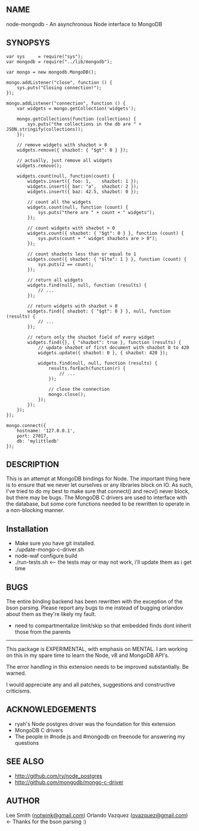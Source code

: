 NAME
----

node-mongodb - An asynchronous Node interface to MongoDB

SYNOPSYS
--------

	var sys     = require("sys");
	var mongodb = require("../lib/mongodb");

	var mongo = new mongodb.MongoDB();

	mongo.addListener("close", function () {
		sys.puts("Closing connection!");
	});

	mongo.addListener("connection", function () {
		var widgets = mongo.getCollection('widgets');

		mongo.getCollections(function (collections) {
			sys.puts("the collections in the db are " + JSON.stringify(collections));
		});

		// remove widgets with shazbot > 0
		widgets.remove({ shazbot: { "$gt": 0 } });

		// actually, just remove all widgets
		widgets.remove();

		widgets.count(null, function(count) {
			widgets.insert({ foo: 1,    shazbot: 1 });
			widgets.insert({ bar: "a",  shazbot: 2 });
			widgets.insert({ baz: 42.5, shazbot: 0 });

			// count all the widgets
			widgets.count(null, function (count) {
				sys.puts("there are " + count + " widgets");
			});

			// count widgets with shazbot > 0
			widgets.count({ shazbot: { "$gt": 0 } }, function (count) {
				sys.puts(count + " widget shazbots are > 0");
			});

			// count shazbots less than or equal to 1
			widgets.count({ shazbot: { "$lte": 1 } }, function (count) {
				sys.puts(2 == count);
			});

			// return all widgets
			widgets.find(null, null, function (results) {
				// ...
			});

			// return widgets with shazbot > 0
			widgets.find({ shazbot: { "$gt": 0 } }, null, function (results) {
				// ...
			});

			// return only the shazbot field of every widget
			widgets.find({}, { "shazbot": true }, function (results) {
				// update shazbot of first document with shazbot 0 to 420
				widgets.update({ shazbot: 0 }, { shazbot: 420 });

				widgets.find(null, null, function (results) {
					results.forEach(function(r) {
						// ...
					});

					// close the connection
					mongo.close();
				});
			});
		});
	});

	mongo.connect({
		hostname: '127.0.0.1',
		port: 27017,
		db: 'mylittledb'
	});

DESCRIPTION
-----------

This is an attempt at MongoDB bindings for Node. The important thing here is
to ensure that we never let ourselves or any libraries block on IO. As such,
I've tried to do my best to make sure that connect() and recv() never block,
but there may be bugs. The MongoDB C drivers are used to interface with the
database, but some core functions needed to be rewritten  to operate in a
non-blocking manner.

Installation
------------

- Make sure you have git installed.
- ./update-mongo-c-driver.sh
- node-waf configure build
- ./run-tests.sh <-- the tests may or may not work, i'll update them as i get time

BUGS
----

The entire binding backend has been rewritten with the exception of the bson parsing.  Please report any bugs to me instead of bugging orlandov about them as they're likely my fault.


- need to compartmentalize limit/skip so that embedded finds dont inherit those from the parents

---
This package is EXPERIMENTAL, with emphasis on MENTAL. I am working on this in
my spare time to learn the Node, v8 and MongoDB API's.

The error handling in this extension needs to be improved substantially. Be
warned.

I would appreciate any and all patches, suggestions and constructive
criticisms.

ACKNOWLEDGEMENTS
----------------

- ryah's Node postgres driver was the foundation for this extension
- MongoDB C drivers
- The people in #node.js and #mongodb on freenode for answering my questions

SEE ALSO
--------

- http://github.com/ry/node_postgres
- http://github.com/mongodb/mongo-c-driver

AUTHOR
------

Lee Smith (notwink@gmail.com)
Orlando Vazquez (ovazquez@gmail.com) <- Thanks for the bson parsing :)
